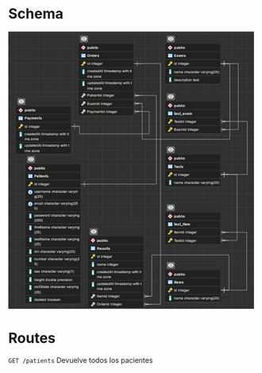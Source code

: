 # Schema

![Database](schemas/database.png)

# Routes

``` GET /patients ``` Devuelve todos los pacientes